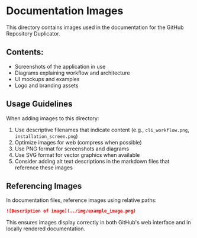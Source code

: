 # Documentation Images

This directory contains images used in the documentation for the GitHub Repository Duplicator.

## Contents:

- Screenshots of the application in use
- Diagrams explaining workflow and architecture
- UI mockups and examples
- Logo and branding assets

## Usage Guidelines

When adding images to this directory:

1. Use descriptive filenames that indicate content (e.g., `cli_workflow.png`, `installation_screen.png`)
2. Optimize images for web (compress when possible)
3. Use PNG format for screenshots and diagrams
4. Use SVG format for vector graphics when available
5. Consider adding alt text descriptions in the markdown files that reference these images

## Referencing Images

In documentation files, reference images using relative paths:

```markdown
![Description of image](../img/example_image.png)
```

This ensures images display correctly in both GitHub's web interface and in locally rendered documentation. 
